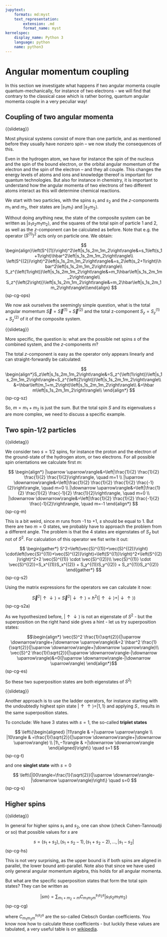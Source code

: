 ```yaml
---
jupytext:
    formats: md:myst
    text_representation:
        extension: .md
        format_name: myst
kernelspec:
    display_name: Python 3
    language: python
    name: python3
---
```


# Angular momentum coupling

<!-- G 4.4.3 -->
In this section we investigate what happens if two angular momenta couple quantum-mechanically, for instance of two electrons - we will find that contrary to the classical case which is rather boring, quantum angular momenta couple in a very peculiar way!


## Coupling of two angular momenta

{{slidetag}}

Most physical systems consist of more than one particle, and as mentioned before they usually have nonzero spin – we now study the consequences of this. 

Even in the hydrogen atom, we have for instance the spin of the nucleus and the spin of the bound electron, or the orbital angular momentum of the electron and the spin of the electron – and they all couple. This changes the energy levels of atoms and ions and knowledge thereof is important for quantum technologies. But also for instance in chemistry, it is important to understand how the angular momenta of two electrons of two different atoms interact as this will determine chemical reactions. 

We start with two particles, with the spins $s_1$ and $s_2$ and the $z$-components $m_1$ and $m_2$, their states are $\left|s_1m_1\right\rangle$ and $\left|s_2m_2\right\rangle$. 

Without doing anything new, the state of the composite system can be written as $\left|s_1s_2m_1m_2\right\rangle$, and the squares of the total spin of particle 1 and 2, as well as the $z$-component can be calculated as before. Note that e.g. the operator $\left(S^{(1)}\right)^2$ acts only on particle one. We obtain:

$$
\begin{align}\left(S^{(1)}\right)^2\left|s_1s_2m_1m_2\right\rangle&=s_1\left(s_1+1\right)\hbar^2\left|s_1s_2m_1m_2\right\rangle\\
\left(S^{(2)}\right)^2\left|s_1s_2m_1m_2\right\rangle&=s_2\left(s_2+1\right)\hbar^2\left|s_1s_2m_1m_2\right\rangle\\
S_z^{\left(1\right)}\left|s_1s_2m_1m_2\right\rangle&=m_1\hbar\left|s_1s_2m_1m_2\right\rangle\\
S_z^{\left(2\right)}\left|s_1s_2m_1m_2\right\rangle&=m_2\hbar\left|s_1s_2m_1m_2\right\rangle\\\end{align}
$$(sp-cg-ops)

We now ask ourselves the seemingly simple question, what is the total angular momentum $\vec{S}=\vec{S}^{\left(1\right)}+\vec{S}^{\left(2\right)}$ and the total z-component $S_z=S_z^{\left(1\right)}+S_z^{\left(2\right)}$ of it of the composite system.

{{slidetag}}

More specific, the question is: what are the possible net spins $s$ of the combined system, and the $z$-components $m$? 

The total $z$-component is easy as the operator only appears linearly and can straight-forwardly be calculated: 

$$
\begin{align*}S_z\left|s_1s_2m_1m_2\right\rangle&=S_z^{\left(1\right)}\left|s_1s_2m_1m_2\right\rangle+S_z^{\left(2\right)}\left|s_1s_2m_1m_2\right\rangle\\
&=\hbar\left(m_1+m_2\right)\left|s_1s_2m_1m_2\right\rangle\\
&=\hbar m\left|s_1s_2m_1m_2\right\rangle\\
\end{align*}
$$(sp-cg-sz)

So, $m=m_1+m_2$ is just the sum. But the total spin $S$ and its eigenvalues $s$ are more complex, we need to discuss a specific example. 

## Two spin-1/2 particles

{{slidetag}}

We consider two $s=1/2$ spins, for instance the proton and the electron of the ground-state of the hydrogen atom, or two electrons. For all possible spin orientations we calculate first $m$:

$$
\begin{align*}
|\uparrow \uparrow\rangle&=\left|\frac{1}{2} \frac{1}{2} \frac{1}{2} \frac{1}{2}\right\rangle, \quad m=1 \\
|\uparrow \downarrow\rangle&=\left|\frac{1}{2} \frac{1}{2} \frac{1}{2} \frac{-1}{2}\right\rangle, \quad m=0 \\
|\downarrow \uparrow\rangle&=\left|\frac{1}{2} \frac{1}{2} \frac{-1}{2} \frac{1}{2}\right\rangle, \quad m=0 \\
|\downarrow \downarrow\rangle&=\left|\frac{1}{2} \frac{1}{2} \frac{-1}{2} \frac{-1}{2}\right\rangle, \quad m=-1
\end{align*}
$$(sp-cg-m)

This is a bit weird, since $m$ runs from -1 to +1, $s$ should be equal to 1. But there are two $m=0$ states, we probably have to approach the problem from a different angle. The problem is that the 4 states are eigenstates of $S_z$ but not of $S^2$. For calculation of this operator we fist write it out:

$$
\begin{gather*}
S^2=\left(\vec{S}^{(1)}+\vec{S}^{(2)}\right) \cdot\left(\vec{S}^{(1)}+\vec{S}^{(2)}\right)=\left(S^{(1)}\right)^2+\left(S^{(2)}\right)^2+2 \vec{S}^{(1)} \cdot \vec{S}^{(2)}\\
\vec{S}^{(1)} \cdot \vec{S}^{(2)}=S_x^{(1)}S_x^{(2)} + S_y^{(1)}S_y^{(2)} + S_z^{(1)}S_z^{(2)}
\end{gather*}
$$(sp-cg-s2)

Using the matrix expressions for the operators we can calculate it now:

$$
\vec{S}^2|\uparrow \downarrow\rangle=\vec{S}^2|\downarrow \uparrow\rangle=\hbar^2(|\uparrow \downarrow\rangle+|\downarrow \uparrow\rangle)
$$(sp-cg-s2a)

As we hypothesized before, $|\uparrow \downarrow\rangle$ is not an eigenstate of $S^2$ - but the superposition on the right hand side gives a hint - let us try superposition states:

$$\begin{align*}
\vec{S}^2 \frac{1}{\sqrt{2}}(|\uparrow \downarrow\rangle+|\downarrow \uparrow\rangle)&=2 \hbar^2 \frac{1}{\sqrt{2}}(|\uparrow \downarrow\rangle+|\downarrow \uparrow\rangle)\\
\vec{S}^2 \frac{1}{\sqrt{2}}(|\uparrow \downarrow\rangle-|\downarrow \uparrow\rangle)&=0(|\uparrow \downarrow\rangle-|\downarrow \uparrow\rangle)
\end{align*}$$(sp-cg-es)

So these two superposition states are both eigenstates of $S^2$!

{{slidetag}}

Another approach is to use the ladder operators, for instance starting with the undoubtedly highest spin state $|\uparrow\uparrow\rangle = |1,1\rangle$ and applying $S_-$ results in the same superposition states.

To conclude: We have 3 states with $s=1$, the so-called **triplet states**

$$
\left\{\begin{aligned}
|11\rangle & =|\uparrow \uparrow\rangle \\
|10\rangle & =\frac{1}{\sqrt{2}}(|\uparrow \downarrow\rangle+|\downarrow \uparrow\rangle) \\
|1\,−1\rangle & =|\downarrow \downarrow\rangle
\end{aligned}\right\} \quad s=1
$$(sp-cg-t)

and one **singlet state** with $s=0$

$$
\left\{|00\rangle=\frac{1}{\sqrt{2}}(|\uparrow \downarrow\rangle-|\downarrow \uparrow\rangle)\right\} \quad s=0
$$(sp-cg-s)

## Higher spins

{{slidetag}}

In general for higher spins $s_1$ and $s_2$, one can show (check Cohen-Tannoudji or so) that possible values for $s$ are 

$$
s=\left(s_1+s_2\right),\left(s_1+s_2-1\right),\left(s_1+s_2-2\right), \ldots,\left|s_1-s_2\right|
$$(sp-cg-hs)
 
This is not very surprising, as the upper bound is if both spins are aligned in parallel, the lower bound anti-parallel. Note also that since we have used only general angular momentum algebra, this holds for all angular momenta.

But what are the specific superposition states that form the total spin states? They can be written as 

$$
|s m\rangle=\sum_{m_1+m_2=m} C_{m_1 m_2 m}^{s_1 s_2 s}\left|s_1 s_2 m_1 m_2\right\rangle
$$(sp-cg-cg)

where $C_{m_1 m_2 m}^{s_1 s_2 s}$ are the so-called Clebsch Gordan coefficients. You know now how to calculate these coefficients - but luckily these values are tabulated, a very useful table is on [wikipedia](https://en.wikipedia.org/wiki/Table_of_Clebsch%E2%80%93Gordan_coefficients).
